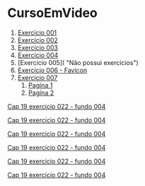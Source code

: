 # CursoEmVideo

1. [Exercício 001](https://claytoneduard.github.io/cursoemvideo/html-css/ex001/index.html)
4. [Exercício 002](https://claytoneduard.github.io/cursoemvideo/html-css/ex002/index.html "Ex002 ")
5. [Exercício 003](https://claytoneduard.github.io/cursoemvideo/html-css/ex003/index.html "Ex003 ")
6. [Exercício 004](https://claytoneduard.github.io/cursoemvideo/html-css/ex004/index.html "Ex004")
7. [Exercício 005]( "Não possui exercicios")
8. [Exercício 006 - Favicon](https://claytoneduard.github.io/cursoemvideo/html-css/ex006/index.html "Ex006")
9. [Exercício 007]()
   1. [Pagína 1](https://claytoneduard.github.io/cursoemvideo/html-css/ex007/html4.html "Ex007")
   2. [Pagína 2](https://claytoneduard.github.io/cursoemvideo/html-css/ex007/html5.html "ex007")

<a href="https://claytoneduard.github.io/cursoemvideo/html-css/ex022/fundo004.html" target="_blank">Cap 19 exercicio 022 - fundo 004</a>


<a href="https://claytoneduard.github.io/cursoemvideo/html-css/ex022/fundo004.html" target="_blank">Cap 19 exercicio 022 - fundo 004</a>


<a href="https://claytoneduard.github.io/cursoemvideo/html-css/ex022/fundo004.html" target="_blank">Cap 19 exercicio 022 - fundo 004</a>


<a href="https://claytoneduard.github.io/cursoemvideo/html-css/ex022/fundo004.html" target="_blank">Cap 19 exercicio 022 - fundo 004</a>


<a href="https://claytoneduard.github.io/cursoemvideo/html-css/ex022/fundo004.html" target="_blank">Cap 19 exercicio 022 - fundo 004</a>


<a href="https://claytoneduard.github.io/cursoemvideo/html-css/ex022/fundo004.html" target="_blank">Cap 19 exercicio 022 - fundo 004</a>

